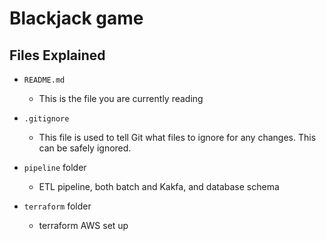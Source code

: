 # Blackjack game

## Files Explained

- `README.md`
  - This is the file you are currently reading
- `.gitignore`
  - This file is used to tell Git what files to ignore for any changes. This can be safely ignored.

- `pipeline` folder
  - ETL pipeline, both batch and Kakfa, and database schema
- `terraform` folder
  - terraform AWS set up
